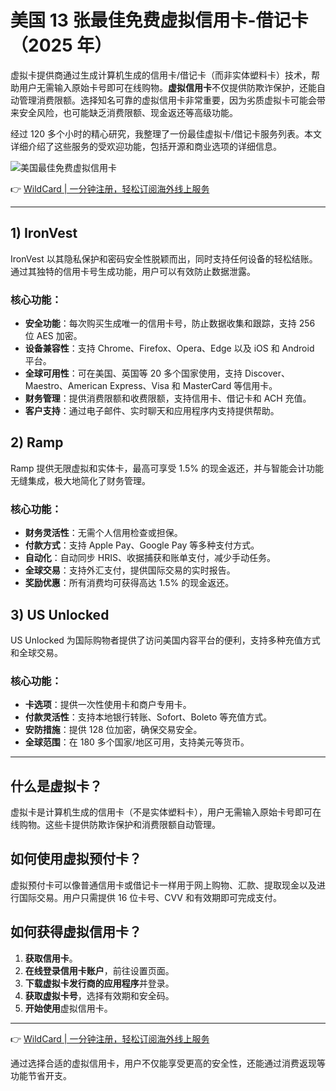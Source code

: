 # 美国 13 张最佳免费虚拟信用卡-借记卡（2025 年）

虚拟卡提供商通过生成计算机生成的信用卡/借记卡（而非实体塑料卡）技术，帮助用户无需输入原始卡号即可在线购物。**虚拟信用卡**不仅提供防欺诈保护，还能自动管理消费限额。选择知名可靠的虚拟信用卡非常重要，因为劣质虚拟卡可能会带来安全风险，也可能缺乏消费限额、现金返还等高级功能。

经过 120 多个小时的精心研究，我整理了一份最佳虚拟卡/借记卡服务列表。本文详细介绍了这些服务的受欢迎功能，包括开源和商业选项的详细信息。

![美国最佳免费虚拟信用卡](https://bbtdd.com/img/58945380893115.webp)

👉 [WildCard | 一分钟注册，轻松订阅海外线上服务](https://bbtdd.com/WildCard)

---

## 1) IronVest

IronVest 以其隐私保护和密码安全性脱颖而出，同时支持任何设备的轻松结账。通过其独特的信用卡号生成功能，用户可以有效防止数据泄露。

### 核心功能：
- **安全功能**：每次购买生成唯一的信用卡号，防止数据收集和跟踪，支持 256 位 AES 加密。
- **设备兼容性**：支持 Chrome、Firefox、Opera、Edge 以及 iOS 和 Android 平台。
- **全球可用性**：可在美国、英国等 20 多个国家使用，支持 Discover、Maestro、American Express、Visa 和 MasterCard 等信用卡。
- **财务管理**：提供消费限额和收费限额，支持信用卡、借记卡和 ACH 充值。
- **客户支持**：通过电子邮件、实时聊天和应用程序内支持提供帮助。

## 2) Ramp

Ramp 提供无限虚拟和实体卡，最高可享受 1.5% 的现金返还，并与智能会计功能无缝集成，极大地简化了财务管理。

### 核心功能：
- **财务灵活性**：无需个人信用检查或担保。
- **付款方式**：支持 Apple Pay、Google Pay 等多种支付方式。
- **自动化**：自动同步 HRIS、收据捕获和账单支付，减少手动任务。
- **全球交易**：支持外汇支付，提供国际交易的实时报告。
- **奖励优惠**：所有消费均可获得高达 1.5% 的现金返还。

## 3) US Unlocked

US Unlocked 为国际购物者提供了访问美国内容平台的便利，支持多种充值方式和全球交易。

### 核心功能：
- **卡选项**：提供一次性使用卡和商户专用卡。
- **付款灵活性**：支持本地银行转账、Sofort、Boleto 等充值方式。
- **安防措施**：提供 128 位加密，确保交易安全。
- **全球范围**：在 180 多个国家/地区可用，支持美元等货币。

---

## 什么是虚拟卡？

虚拟卡是计算机生成的信用卡（不是实体塑料卡），用户无需输入原始卡号即可在线购物。这些卡提供防欺诈保护和消费限额自动管理。

## 如何使用虚拟预付卡？

虚拟预付卡可以像普通信用卡或借记卡一样用于网上购物、汇款、提取现金以及进行国际交易。用户只需提供 16 位卡号、CVV 和有效期即可完成支付。

## 如何获得虚拟信用卡？

1. **获取信用卡**。
2. **在线登录信用卡账户**，前往设置页面。
3. **下载虚拟卡发行商的应用程序**并登录。
4. **获取虚拟卡号**，选择有效期和安全码。
5. **开始使用**虚拟信用卡。

---

👉 [WildCard | 一分钟注册，轻松订阅海外线上服务](https://bbtdd.com/WildCard)

通过选择合适的虚拟信用卡，用户不仅能享受更高的安全性，还能通过消费返现等功能节省开支。